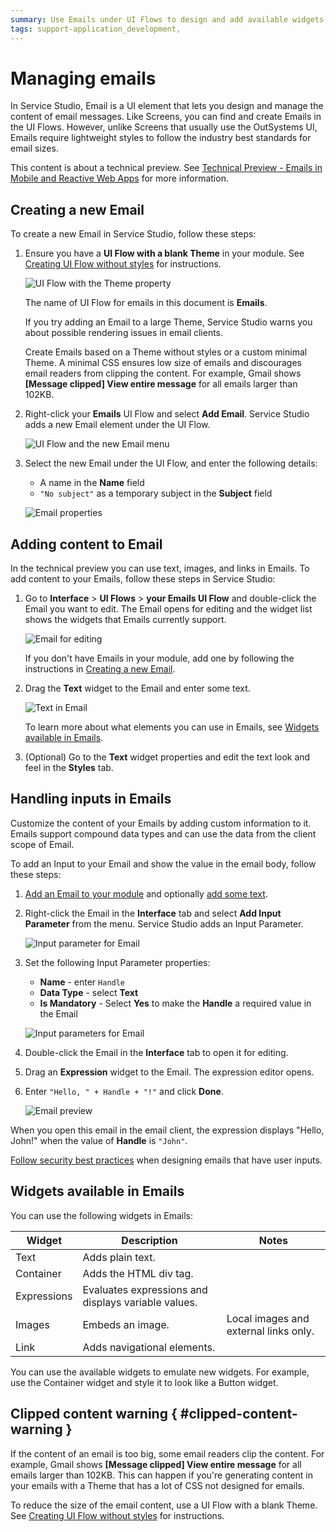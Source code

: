 ```yaml
---
summary: Use Emails under UI Flows to design and add available widgets. Add data to emails with the input parameters.
tags: support-application_development,
---
```


# Managing emails

In Service Studio, Email is a UI element that lets you design and manage the content of email messages. Like Screens, you can find and create Emails in the UI Flows. However, unlike Screens that usually use the OutSystems UI, Emails require lightweight styles to follow the industry best standards for email sizes.

<div class="info" markdown="1">

This content is about a technical preview. See [Technical Preview - Emails in Mobile and Reactive Web Apps](intro.md) for more information.

</div>

## Creating a new Email

To create a new Email in Service Studio, follow these steps:
 
1. Ensure you have a **UI Flow with a blank Theme** in your module. See [Creating UI Flow without styles](../../ui/navigation/ui-flow.md#creating-ui-flow-without-styles) for instructions.

    ![UI Flow with the Theme property](images/ui-flow-blank-theme-ss.png?width=310)

    <div class="info" markdown="1">

    The name of UI Flow for emails in this document is **Emails**.  

    </div>

    <div class="warning" markdown="1">

    If you try adding an Email to a large Theme, Service Studio warns you about possible rendering issues in email clients.

    Create Emails based on a Theme without styles or a custom minimal Theme. A minimal CSS ensures low size of emails and discourages email readers from clipping the content. For example, Gmail shows **[Message clipped] View entire message** for all emails larger than 102KB.

    </div>

1. Right-click your **Emails** UI Flow and select **Add Email**. Service Studio adds a new Email element under the UI Flow. 

    ![UI Flow and the new Email menu](images/add-email-ui-flow-ss.png?width=410)

1. Select the new Email under the UI Flow, and enter the following details:

    * A name in the **Name** field
    * `"No subject"` as a temporary subject in the **Subject** field

    ![Email properties](images/email-properties.png?width=310)

## Adding content to Email

In the technical preview you can use text, images, and links in Emails. To add content to your Emails, follow these steps in Service Studio:

1. Go to **Interface** > **UI Flows** > **your Emails UI Flow** and double-click the Email you want to edit. The Email opens for editing and the widget list shows the widgets that Emails currently support.
    
    ![Email for editing](images/edit-email-open-ss.png?width=810)

    <div class="info" markdown="1">

    If you don't have Emails in your module, add one by following the instructions in [Creating a new Email](#creating-a-new-email).

    </div>

1. Drag the **Text** widget to the Email and enter some text.

    ![Text in Email](images/edit-email-add-text.png?width=810)

    <div class="info" markdown="1">

    To learn more about what elements you can use in Emails, see [Widgets available in Emails](#widgets-available-in-emails). 

    </div>

1. (Optional) Go to the **Text** widget properties and edit the text look and feel in the **Styles** tab.

## Handling inputs in Emails

Customize the content of your Emails by adding custom information to it. Emails support compound data types and can use the data from the client scope of Email.

To add an Input to your Email and show the value in the email body, follow these steps:

1. [Add an Email to your module](#creating-a-new-email) and optionally [add some text](#adding-content-to-email).

1. Right-click the Email in the **Interface** tab and select **Add Input Parameter** from the menu. Service Studio adds an Input Parameter.

    ![Input parameter for Email](images/adding-input-param-emai-ss.png?width=410)

1. Set the following Input Parameter properties:

    * **Name** - enter `Handle`
    * **Data Type** - select **Text**
    * **Is Mandatory** - Select **Yes** to make the **Handle** a required value in the Email

    ![Input parameters for Email](images/inputs-for-emails-ss.png?width=280)

1. Double-click the Email in the **Interface** tab to open it for editing.

1. Drag an **Expression** widget to the Email. The expression editor opens.

1. Enter `"Hello, " + Handle + "!"` and click **Done**.

    ![Email preview](images/expression-preview-ss.png?width=500)


When you open this email in the email client, the expression displays "Hello, John!" when the value of **Handle** is `"John"`.


<div class="warning" markdown="1">

[Follow security best practices](https://success.outsystems.com/Documentation/Best_Practices/Security/Reactive_web_security_best_practices) when designing emails that have user inputs.

</div>

## Widgets available in Emails

You can use the following widgets in Emails:

| Widget      | Description                                         | Notes                                 |
| ----------- | --------------------------------------------------- | ------------------------------------- |
| Text        | Adds plain text.                                    |                                       |
| Container   | Adds the HTML div tag.                              |                                       |
| Expressions | Evaluates expressions and displays variable values. |                                       |
| Images      | Embeds an image.                                    | Local images and external links only. |
| Link        | Adds navigational elements.                         |                                       |


<div class="info" markdown="1">

You can use the available widgets to emulate new widgets. For example, use the Container widget and style it to look like a Button widget. 

</div>

## Clipped content warning { #clipped-content-warning }

If the content of an email is too big, some email readers clip the content. For example, Gmail shows **[Message clipped] View entire message** for all emails larger than 102KB. This can happen if you're generating content in your emails with a Theme that has a lot of CSS not designed for emails.

To reduce the size of the email content, use a UI Flow with a blank Theme. See [Creating UI Flow without styles](../../ui/navigation/ui-flow.md#creating-ui-flow-without-styles) for instructions.
